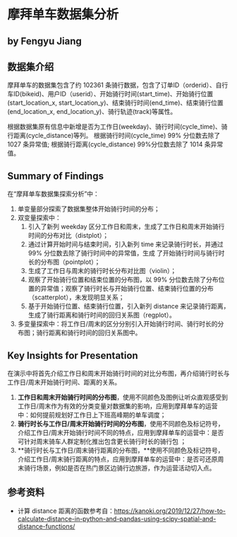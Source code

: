 # 摩拜单车数据集分析
## by Fengyu Jiang

## 数据集介绍

摩拜单车的数据集包含了约 102361 条骑行数据，包含了订单ID（orderid）、自行车ID(bikeid)、用户ID（userid）、开始骑行时间(start_time)、开始骑行位置(start_location_x, start_location_y)、结束骑行时间(end_time)、结束骑行位置(end_location_x, end_location_y)、骑行轨迹(track)等属性。

根据数据集原有信息中新增是否为工作日(weekday)、骑行时间(cycle_time)、骑行距离(cycle_distance)等列。
根据骑行时间(cycle_time) 99% 分位数去除了 1027 条异常值; 根据骑行距离(cycle_distance) 99%分位数去除了  1014 条异常值。

## Summary of Findings

在“摩拜单车数据集探索分析”中：
1. 单变量部分探索了数据集整体开始骑行时间的分布；
2. 双变量探索中：
	1. 引入了新列 weekday 区分工作日和周末，生成了工作日和周末开始骑行时间的分布对比（distplot）；
	2. 通过计算开始时间与结束时间，引入新列 time 来记录骑行时长，并通过 99% 分位数去除了骑行时间中的异常值，生成 了开始骑行时间与骑行时长的分布图（pointplot）；
	3. 生成了工作日与周末的骑行时长分布对比图（violin）；
	4. 观察了开始骑行位置和结束位置的分布图，以 99% 分位数去除了分布位置的异常值；观察了骑行时长与开始骑行位置、结束骑行位置的分布（scatterplot），未发现明显关系；
	5. 基于开始骑行位置、结束骑行位置，引入新列 distance 来记录骑行距离，生成了骑行距离和骑行时间的回归关系图（regplot）。
3. 多变量探索中：将工作日/周末的区分分别引入开始骑行时间、骑行时长的分布图；骑行距离和骑行时间的回归关系图中。

## Key Insights for Presentation
在演示中将首先介绍工作日和周末开始骑行时间的对比分布图，再介绍骑行时长与工作日/周末开始骑行时间、距离的关系。

1. **工作日和周末开始骑行时间的分布图**，使用不同颜色及图例让听众直观感受到工作日/周末作为有效的分类变量对数据集的影响，应用到摩拜单车的运营中：如何提前规划好工作日上下班高峰期的单车调度；
2. **骑行时长与工作日/周末开始骑行时间的分布图**，使用不同颜色及标记符号，介绍工作日/周末开始骑行时间不同的特点，应用到摩拜单车的运营中：是否可针对周末骑车人群定制化推出包含更长骑行时长的骑行包 ；
3. **骑行时长与工作日/周末骑行距离的分布图，**使用不同颜色及标记符号，介绍工作日/周末骑行距离的特点，应用到摩拜单车的运营中：是否可还原周末骑行场景，例如是否在热门景区边骑行边旅游，作为运营活动切入点。

## 参考资料
* 计算 distance 距离的函数参考自：https://kanoki.org/2019/12/27/how-to-calculate-distance-in-python-and-pandas-using-scipy-spatial-and-distance-functions/